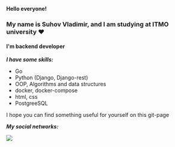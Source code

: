 **Hello everyone!**
### <h3 align="left">My name is Suhov Vladimir, and I am studying at ITMO university ♥️</h3>

#### I'm backend developer 

**_I have some skills:_**

- Go
- Python (Django, Django-rest)
- OOP, Algorithms and data structures
- docker, docker-compose
- html, css
- PostgreeSQL

I hope you can find something useful for yourself on this git-page

**_My social networks:_**

<a href="https://t.me/Babtis"><img src="https://img.shields.io/badge/Telegram-2CA5E0?style=for-the-badge&logo=telegram&logoColor=white"></img></a>
